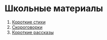 # Школьные материалы
1. [Короткие стихи](short-poems.md)
2. [Скороговорки](tongue-twisters.md)
3. [Короткие рассказы](short-stories.md)